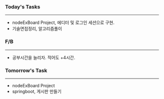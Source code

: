 ### Today's Tasks
---
- nodeExBoard Project, 에디터 및 로그인 세션으로 구현. 
- 기술면접정리, 알고리즘풀이 


###  F/B
---
- 공부시간을 늘리자. 적어도 +4시간.

###  Tomorrow's Task
---
- nodeExBoard Project
- springboot, 게시판 만들기
